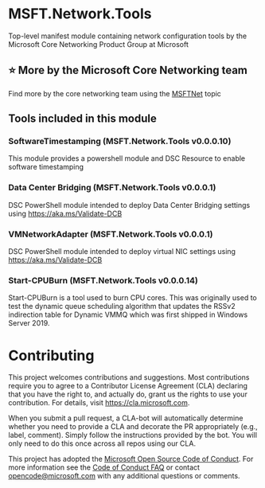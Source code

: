 # MSFT.Network.Tools

Top-level manifest module containing network configuration tools by the Microsoft Core Networking Product Group at Microsoft

## :star: More by the Microsoft Core Networking team

Find more by the core networking team using the [MSFTNet](https://github.com/topics/msftnet) topic

## Tools included in this module

### SoftwareTimestamping (MSFT.Network.Tools v0.0.0.10)

This module provides a powershell module and DSC Resource to enable software timestamping

### Data Center Bridging (MSFT.Network.Tools v0.0.0.1)

DSC PowerShell module intended to deploy Data Center Bridging settings using https://aka.ms/Validate-DCB

### VMNetworkAdapter (MSFT.Network.Tools v0.0.0.1)

DSC PowerShell module intended to deploy virtual NIC settings using https://aka.ms/Validate-DCB

### Start-CPUBurn (MSFT.Network.Tools v0.0.0.14)

Start-CPUBurn is a tool used to burn CPU cores.  This was originally used to test the dynamic queue scheduling algorithm that updates the RSSv2 indirection table for Dynamic VMMQ which was first shipped in Windows Server 2019.

# Contributing

This project welcomes contributions and suggestions.  Most contributions require you to agree to a
Contributor License Agreement (CLA) declaring that you have the right to, and actually do, grant us
the rights to use your contribution. For details, visit https://cla.microsoft.com.

When you submit a pull request, a CLA-bot will automatically determine whether you need to provide
a CLA and decorate the PR appropriately (e.g., label, comment). Simply follow the instructions
provided by the bot. You will only need to do this once across all repos using our CLA.

This project has adopted the [Microsoft Open Source Code of Conduct](https://opensource.microsoft.com/codeofconduct/).
For more information see the [Code of Conduct FAQ](https://opensource.microsoft.com/codeofconduct/faq/) or
contact [opencode@microsoft.com](mailto:opencode@microsoft.com) with any additional questions or comments.
